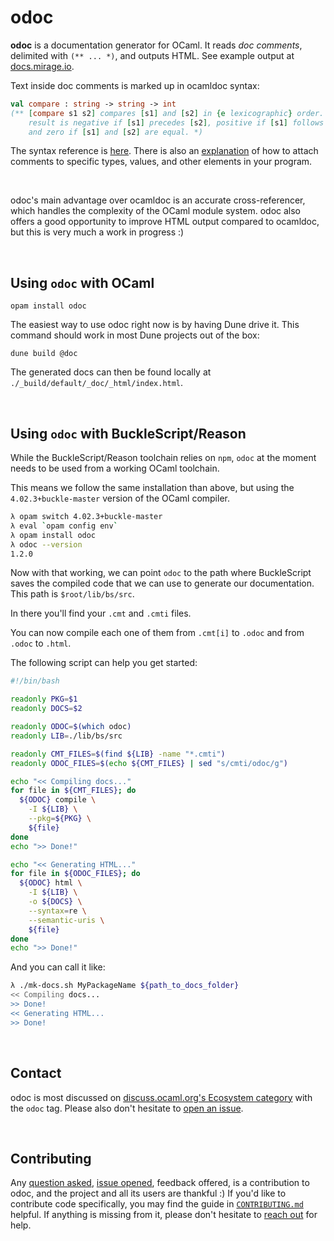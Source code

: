 # odoc

**odoc** is a documentation generator for OCaml. It reads *doc comments*,
delimited with `(** ... *)`, and outputs HTML. See example output at
[docs.mirage.io][mirage-docs].

[mirage-docs]: http://docs.mirage.io/

Text inside doc comments is marked up in ocamldoc syntax:

```ocaml
val compare : string -> string -> int
(** [compare s1 s2] compares [s1] and [s2] in {e lexicographic} order. The
    result is negative if [s1] precedes [s2], positive if [s1] follows [s2],
    and zero if [s1] and [s2] are equal. *)
```

The syntax reference is [here][comment-syntax]. There is also an
[explanation][comment-location] of how to attach comments to specific types,
values, and other elements in your program.

[comment-syntax]: http://caml.inria.fr/pub/docs/manual-ocaml/ocamldoc.html#sec354
[comment-location]: http://caml.inria.fr/pub/docs/manual-ocaml/ocamldoc.html#sec350

<br/>

odoc's main advantage over ocamldoc is an accurate cross-referencer, which
handles the complexity of the OCaml module system. odoc also offers a good
opportunity to improve HTML output compared to ocamldoc, but this is very much
a work in progress :)

<br/>

## Using `odoc` with OCaml

```
opam install odoc
```

The easiest way to use odoc right now is by having Dune drive it. This command
should work in most Dune projects out of the box:

```
dune build @doc
```

The generated docs can then be found locally at
`./_build/default/_doc/_html/index.html`.

<br/>

## Using `odoc` with BuckleScript/Reason

While the BuckleScript/Reason toolchain relies on `npm`, `odoc` at the moment
needs to be used from a working OCaml toolchain.

This means we follow the same installation than above, but using the
`4.02.3+buckle-master` version of the OCaml compiler.

```sh
λ opam switch 4.02.3+buckle-master
λ eval `opam config env`
λ opam install odoc
λ odoc --version
1.2.0
```

Now with that working, we can point `odoc` to the path where BuckleScript saves
the compiled code that we can use to generate our documentation. This path is
`$root/lib/bs/src`.

In there you'll find your `.cmt` and `.cmti` files.

You can now compile each one of them from `.cmt[i]` to `.odoc` and from `.odoc`
to `.html`.

The following script can help you get started:

```bash
#!/bin/bash

readonly PKG=$1
readonly DOCS=$2

readonly ODOC=$(which odoc)
readonly LIB=./lib/bs/src

readonly CMT_FILES=$(find ${LIB} -name "*.cmti")
readonly ODOC_FILES=$(echo ${CMT_FILES} | sed "s/cmti/odoc/g")

echo "<< Compiling docs..."
for file in ${CMT_FILES}; do
  ${ODOC} compile \
    -I ${LIB} \
    --pkg=${PKG} \
    ${file}
done
echo ">> Done!"

echo "<< Generating HTML..."
for file in ${ODOC_FILES}; do
  ${ODOC} html \
    -I ${LIB} \
    -o ${DOCS} \
    --syntax=re \
    --semantic-uris \
    ${file}
done
echo ">> Done!"
```

And you can call it like:

```sh
λ ./mk-docs.sh MyPackageName ${path_to_docs_folder}
<< Compiling docs...
>> Done!
<< Generating HTML...
>> Done!
```

<br/>

## Contact

odoc is most discussed on [discuss.ocaml.org's Ecosystem category][discourse] with the `odoc` tag.
Please also don't hesitate to [open an issue][issues].

<br/>

## Contributing

Any [question asked](#contact), [issue opened][issues], feedback offered, is a
contribution to odoc, and the project and all its users are thankful :) If
you'd like to contribute code specifically, you may find the guide in
[`CONTRIBUTING.md`][contributing.md] helpful. If anything is missing from it,
please don't hesitate to [reach out](#contact) for help.

[discourse]: https://discuss.ocaml.org/c/eco
[issues]: https://github.com/ocaml/odoc/issues/new
[contributing.md]: https://github.com/ocaml/odoc/blob/master/CONTRIBUTING.md
